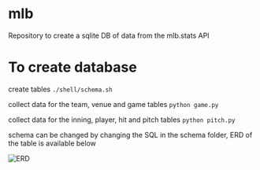 # mlb

Repository to create a sqlite DB of data from the mlb.stats API

# To create database
create tables 
```./shell/schema.sh```

collect data for the team, venue and game tables
```python game.py```

collect data for the inning, player, hit and pitch tables
```python pitch.py```

schema can be changed by changing the SQL in the schema folder, ERD of the table is available below

![ERD](ERD.png)
